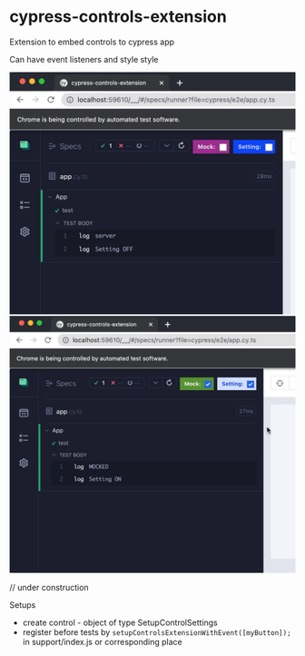 # cypress-controls-extension

Extension to embed controls to cypress app

Can have event listeners and style style

![alt preview](./docs/preview.jpg)
![alt preview2](./docs/preview2.jpg)

// under construction

Setups
 - create control - object of type SetupControlSettings
 - register before tests by `setupControlsExtensionWithEvent([myButton]);` in support/index.js or corresponding place
